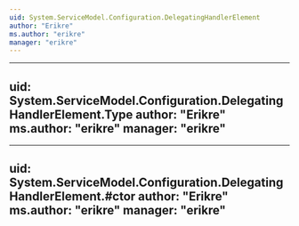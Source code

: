 ```yaml
---
uid: System.ServiceModel.Configuration.DelegatingHandlerElement
author: "Erikre"
ms.author: "erikre"
manager: "erikre"
---
```


---
uid: System.ServiceModel.Configuration.DelegatingHandlerElement.Type
author: "Erikre"
ms.author: "erikre"
manager: "erikre"
---

---
uid: System.ServiceModel.Configuration.DelegatingHandlerElement.#ctor
author: "Erikre"
ms.author: "erikre"
manager: "erikre"
---

